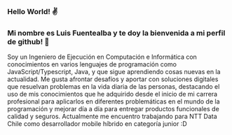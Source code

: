 ### Hello World! ✌️ 
### Mi nombre es **Luis Fuentealba** y te doy la bienvenida a mi perfil de github! 🤗

>>>>>>>>>>>>>>>>>>>>>


Soy un Ingeniero de Ejecución en Computación e Informática con conocimientos en varios lenguajes de programación como JavaScript/Typescript, Java, y que sigue aprendiendo cosas nuevas en la actualidad. Me gusta afrontar desafíos y aportar con soluciones digitales que resuelvan problemas en la vida diaria de las personas, destacando el uso de mis conocimientos que he adquirido desde el inicio de mi carrera profesional para aplicarlos en diferentes problemáticas en el mundo de la programación y mejorar día a día para entregar productos funcionales de calidad y seguros. 
Actualmente me encuentro trabajando para NTT Data Chile como desarrollador mobile híbrido en categoría junior :D


